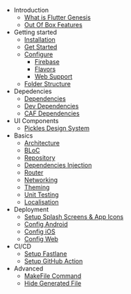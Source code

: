 - Introduction
  - [What is Flutter Genesis](./docs/starting/introduction.md)
  - [Out Of Box Features]()
- Getting started
  - [Installation](./docs/starting/installation.md)
  - [Get Started](./docs/starting/get_started.md)
  - [Configure]()
     - [Firebase]()
     - [Flavors]()
     - [Web Support]()
  - [Folder Structure](./docs/starting/folder_structure.md)
- Depedencies
   - [Dependencies](./docs/dependencies/dependencies.md)
   - [Dev Dependencies](./docs/dependencies/dev_dependencies.md)
   - [CAF Dependencies](./docs/dependencies/caf_dependencies.md)
- UI Components
  - [Pickles Design System]()
- Basics
  - [Architecture]()
   - [BLoC]()
   - [Repository]()
   - [Dependencies Injection]()
  - [Router](./docs/basics/router.md)
  - [Networking]()
  - [Theming](./docs/basics/theming.md)
  - [Unit Testing]()
  - [Localisation](./docs/essentials/localizations.md)
- Deployment
  - [Setup Splash Screens & App Icons]()
  - [Config Android]()
  - [Config iOS]()
  - [Config Web]()
- CI/CD
  - [Setup Fastlane]()
  - [Setup GitHub Action]()
- Advanced
  - [MakeFile Command](./docs/misc/makefile_cmd.md)
  - [Hide Generated File](./docs/misc/hide_generated_file.md)